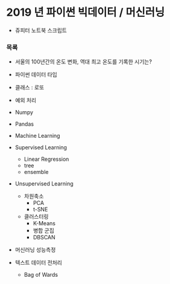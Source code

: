 # 2019 년 파이썬 빅데이터 / 머신러닝 
* 쥬피터 노트북 스크립트
### 목록
- 서울의 100년간의 온도 변화, 역대 최고 온도를 기록한 시기는?
- 파이썬 데이터 타입
- 클래스 : 로또 
- 예외 처리
- Numpy

- Pandas
- Machine Learning
- Supervised Learning
  - Linear Regression
  - tree
  - ensemble
- Unsupervised Learning
  - 차원축소
    - PCA
    - t-SNE
  - 클러스터링
    - K-Means
    - 병합 군집
    - DBSCAN
- 머신러닝 성능측정
- 텍스트 데이터 전처리
  - Bag of Wards
  
